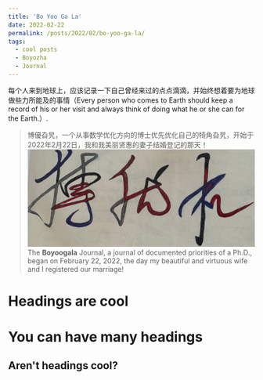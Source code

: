 ```yaml
---
title: 'Bo Yoo Ga La'
date: 2022-02-22
permalink: /posts/2022/02/bo-yoo-ga-la/
tags:
  - cool posts
  - Boyozha
  - Journal
---
```

每个人来到地球上，应该记录一下自己曾经来过的点点滴滴，并始终想着要为地球做些力所能及的事情（Every person who comes to Earth should keep a record of his or her visit and always think of doing what he or she can for the Earth.）.
> 博優旮旯，一个从事数学优化方向的博士优先优化自己的犄角旮旯，开始于2022年2月22日，我和我美丽贤惠的妻子结婚登记的那天！
> <br/><img src='/images/boyozha/boyouzha.jpeg'>
> The **Boyoogala** Journal, a journal of documented priorities of a Ph.D., began on February 22, 2022, the day my beautiful and virtuous wife and I registered our marriage!

Headings are cool
======

You can have many headings
======

Aren't headings cool?
------

